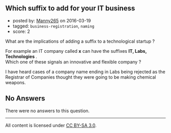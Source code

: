 ## Which suffix to add for your IT business

- posted by: [Manny265](https://stackexchange.com/users/2554771/manny265) on 2016-03-19
- tagged: `business-registration`, `naming`
- score: 2

What are the implications of adding a suffix to a technological startup ? 

For example an IT company called <b>x</b> can have the suffixes <b> IT, Labs, Technologies </b>.<br /> 
Which one of these signals an innovative and flexible company ?

I have heard cases of a company name ending in Labs being rejected as the Registrar of Companies thought they were going to be making chemical weapons.

## No Answers

There were no answers to this question.


---

All content is licensed under [CC BY-SA 3.0](https://creativecommons.org/licenses/by-sa/3.0/).
